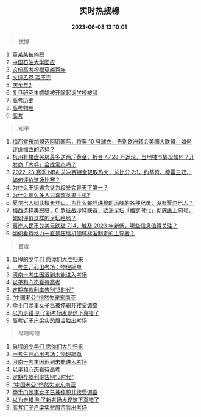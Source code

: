 <div align="center"><h2>实时热搜榜</h2><h4>2023-06-08 13:10:01</h4></div>

> 微博  

1. [董某某被停职](https://s.weibo.com/weibo?q=%23%E8%91%A3%E6%9F%90%E6%9F%90%E8%A2%AB%E5%81%9C%E8%81%8C%23&t=31&band_rank=1&Refer=top)<br />
2. [中国石油大学回应](https://s.weibo.com/weibo?q=%23%E4%B8%AD%E5%9B%BD%E7%9F%B3%E6%B2%B9%E5%A4%A7%E5%AD%A6%E5%9B%9E%E5%BA%94%23&t=31&band_rank=2&Refer=top)<br />
3. [这份高考祝福穿越百年](https://s.weibo.com/weibo?q=%23%E8%BF%99%E4%BB%BD%E9%AB%98%E8%80%83%E7%A5%9D%E7%A6%8F%E7%A9%BF%E8%B6%8A%E7%99%BE%E5%B9%B4%23&t=31&band_rank=3&Refer=top)<br />
4. [文综乙卷 写不完](https://s.weibo.com/weibo?q=%E6%96%87%E7%BB%BC%E4%B9%99%E5%8D%B7%20%E5%86%99%E4%B8%8D%E5%AE%8C&t=31&band_rank=4&Refer=top)<br />
5. [庆余年2](https://s.weibo.com/weibo?q=%23%E5%BA%86%E4%BD%99%E5%B9%B42%23&t=31&band_rank=5&Refer=top)<br />
6. [复旦研究生嫖娼被开除起诉学校被驳](https://s.weibo.com/weibo?q=%23%E5%A4%8D%E6%97%A6%E7%A0%94%E7%A9%B6%E7%94%9F%E5%AB%96%E5%A8%BC%E8%A2%AB%E5%BC%80%E9%99%A4%E8%B5%B7%E8%AF%89%E5%AD%A6%E6%A0%A1%E8%A2%AB%E9%A9%B3%23&t=31&band_rank=6&Refer=top)<br />
7. [高考历史](https://s.weibo.com/weibo?q=%E9%AB%98%E8%80%83%E5%8E%86%E5%8F%B2&t=31&band_rank=7&Refer=top)<br />
8. [高考物理](https://s.weibo.com/weibo?q=%E9%AB%98%E8%80%83%E7%89%A9%E7%90%86&t=31&band_rank=8&Refer=top)<br />
9. [高考](https://s.weibo.com/weibo?q=%E9%AB%98%E8%80%83&t=31&band_rank=9&Refer=top)<br />

> 知乎  

1. [梅西宣布加盟迈阿密国际，将穿 10 号球衣，告别欧洲转会美国大联盟，如何评价梅西的选择？](https://www.zhihu.com/question/605363198)<br />
2. [杭州有楼盘买房最多送两斤黄金，折合 47.28 万返现，当地楼市情况如何？开发商「内卷」会成常态吗？](https://www.zhihu.com/question/605337792)<br />
3. [2022-23 赛季 NBA 总决赛掘金轻取热火，总比分 2:1，约基奇、穆雷三双，如何评价这场比赛？](https://www.zhihu.com/question/605421218)<br />
4. [为什么王语嫣会认为段誉会是天下第一？](https://www.zhihu.com/question/603262456)<br />
5. [为什么那么多人只喜欢苹果手机?](https://www.zhihu.com/question/598594462)<br />
6. [夏尔巴人如此擅长登山，为什么攀登珠穆朗玛峰的各种纪录，没有夏尔巴人？](https://www.zhihu.com/question/509831714)<br />
7. [梅西选择美职联，C 罗征战沙特联赛，欧洲足坛「梅罗时代」彻底画上句号，如何评价这样的足坛格局？](https://www.zhihu.com/question/605423210)<br />
8. [离岸人民币兑美元跌破 7.14，触及 2023 年新低，哪些信息值得关注？](https://www.zhihu.com/question/605172547)<br />
9. [如何看待格力一直是压缩机领域标准制定的主导者？](https://www.zhihu.com/question/605247049)<br />

> 百度  

1. [启程的少年们 愿你们大胜归来](https://www.baidu.com/s?wd=%E5%90%AF%E7%A8%8B%E7%9A%84%E5%B0%91%E5%B9%B4%E4%BB%AC+%E6%84%BF%E4%BD%A0%E4%BB%AC%E5%A4%A7%E8%83%9C%E5%BD%92%E6%9D%A5&sa=fyb_news&rsv_dl=fyb_news)<br />
2. [一考生开心出考场：物理简单](https://www.baidu.com/s?wd=%E4%B8%80%E8%80%83%E7%94%9F%E5%BC%80%E5%BF%83%E5%87%BA%E8%80%83%E5%9C%BA%EF%BC%9A%E7%89%A9%E7%90%86%E7%AE%80%E5%8D%95&sa=fyb_news&rsv_dl=fyb_news)<br />
3. [河南一考生因迟到未能进入考场](https://www.baidu.com/s?wd=%E6%B2%B3%E5%8D%97%E4%B8%80%E8%80%83%E7%94%9F%E5%9B%A0%E8%BF%9F%E5%88%B0%E6%9C%AA%E8%83%BD%E8%BF%9B%E5%85%A5%E8%80%83%E5%9C%BA&sa=fyb_news&rsv_dl=fyb_news)<br />
4. [以平和心态看待高考](https://www.baidu.com/s?wd=%E4%BB%A5%E5%B9%B3%E5%92%8C%E5%BF%83%E6%80%81%E7%9C%8B%E5%BE%85%E9%AB%98%E8%80%83&sa=fyb_news&rsv_dl=fyb_news)<br />
5. [定期存款利率告别“3时代”](https://www.baidu.com/s?wd=%E5%AE%9A%E6%9C%9F%E5%AD%98%E6%AC%BE%E5%88%A9%E7%8E%87%E5%91%8A%E5%88%AB%E2%80%9C3%E6%97%B6%E4%BB%A3%E2%80%9D&sa=fyb_news&rsv_dl=fyb_news)<br />
6. [“中国老公”悄然失宠东南亚](https://www.baidu.com/s?wd=%E2%80%9C%E4%B8%AD%E5%9B%BD%E8%80%81%E5%85%AC%E2%80%9D%E6%82%84%E7%84%B6%E5%A4%B1%E5%AE%A0%E4%B8%9C%E5%8D%97%E4%BA%9A&sa=fyb_news&rsv_dl=fyb_news)<br />
7. [牵手门涉事女子已被停职并接受调查](https://www.baidu.com/s?wd=%E7%89%B5%E6%89%8B%E9%97%A8%E6%B6%89%E4%BA%8B%E5%A5%B3%E5%AD%90%E5%B7%B2%E8%A2%AB%E5%81%9C%E8%81%8C%E5%B9%B6%E6%8E%A5%E5%8F%97%E8%B0%83%E6%9F%A5&sa=fyb_news&rsv_dl=fyb_news)<br />
8. [以为走错 到了新考场发现这下真错了](https://www.baidu.com/s?wd=%E4%BB%A5%E4%B8%BA%E8%B5%B0%E9%94%99+%E5%88%B0%E4%BA%86%E6%96%B0%E8%80%83%E5%9C%BA%E5%8F%91%E7%8E%B0%E8%BF%99%E4%B8%8B%E7%9C%9F%E9%94%99%E4%BA%86&sa=fyb_news&rsv_dl=fyb_news)<br />
9. [高考钉子户梁实愁眉苦脸出考场](https://www.baidu.com/s?wd=%E9%AB%98%E8%80%83%E9%92%89%E5%AD%90%E6%88%B7%E6%A2%81%E5%AE%9E%E6%84%81%E7%9C%89%E8%8B%A6%E8%84%B8%E5%87%BA%E8%80%83%E5%9C%BA&sa=fyb_news&rsv_dl=fyb_news)<br />

> 哔哩哔哩  

1. [启程的少年们 愿你们大胜归来](https://www.baidu.com/s?wd=%E5%90%AF%E7%A8%8B%E7%9A%84%E5%B0%91%E5%B9%B4%E4%BB%AC+%E6%84%BF%E4%BD%A0%E4%BB%AC%E5%A4%A7%E8%83%9C%E5%BD%92%E6%9D%A5&sa=fyb_news&rsv_dl=fyb_news)<br />
2. [一考生开心出考场：物理简单](https://www.baidu.com/s?wd=%E4%B8%80%E8%80%83%E7%94%9F%E5%BC%80%E5%BF%83%E5%87%BA%E8%80%83%E5%9C%BA%EF%BC%9A%E7%89%A9%E7%90%86%E7%AE%80%E5%8D%95&sa=fyb_news&rsv_dl=fyb_news)<br />
3. [河南一考生因迟到未能进入考场](https://www.baidu.com/s?wd=%E6%B2%B3%E5%8D%97%E4%B8%80%E8%80%83%E7%94%9F%E5%9B%A0%E8%BF%9F%E5%88%B0%E6%9C%AA%E8%83%BD%E8%BF%9B%E5%85%A5%E8%80%83%E5%9C%BA&sa=fyb_news&rsv_dl=fyb_news)<br />
4. [以平和心态看待高考](https://www.baidu.com/s?wd=%E4%BB%A5%E5%B9%B3%E5%92%8C%E5%BF%83%E6%80%81%E7%9C%8B%E5%BE%85%E9%AB%98%E8%80%83&sa=fyb_news&rsv_dl=fyb_news)<br />
5. [定期存款利率告别“3时代”](https://www.baidu.com/s?wd=%E5%AE%9A%E6%9C%9F%E5%AD%98%E6%AC%BE%E5%88%A9%E7%8E%87%E5%91%8A%E5%88%AB%E2%80%9C3%E6%97%B6%E4%BB%A3%E2%80%9D&sa=fyb_news&rsv_dl=fyb_news)<br />
6. [“中国老公”悄然失宠东南亚](https://www.baidu.com/s?wd=%E2%80%9C%E4%B8%AD%E5%9B%BD%E8%80%81%E5%85%AC%E2%80%9D%E6%82%84%E7%84%B6%E5%A4%B1%E5%AE%A0%E4%B8%9C%E5%8D%97%E4%BA%9A&sa=fyb_news&rsv_dl=fyb_news)<br />
7. [牵手门涉事女子已被停职并接受调查](https://www.baidu.com/s?wd=%E7%89%B5%E6%89%8B%E9%97%A8%E6%B6%89%E4%BA%8B%E5%A5%B3%E5%AD%90%E5%B7%B2%E8%A2%AB%E5%81%9C%E8%81%8C%E5%B9%B6%E6%8E%A5%E5%8F%97%E8%B0%83%E6%9F%A5&sa=fyb_news&rsv_dl=fyb_news)<br />
8. [以为走错 到了新考场发现这下真错了](https://www.baidu.com/s?wd=%E4%BB%A5%E4%B8%BA%E8%B5%B0%E9%94%99+%E5%88%B0%E4%BA%86%E6%96%B0%E8%80%83%E5%9C%BA%E5%8F%91%E7%8E%B0%E8%BF%99%E4%B8%8B%E7%9C%9F%E9%94%99%E4%BA%86&sa=fyb_news&rsv_dl=fyb_news)<br />
9. [高考钉子户梁实愁眉苦脸出考场](https://www.baidu.com/s?wd=%E9%AB%98%E8%80%83%E9%92%89%E5%AD%90%E6%88%B7%E6%A2%81%E5%AE%9E%E6%84%81%E7%9C%89%E8%8B%A6%E8%84%B8%E5%87%BA%E8%80%83%E5%9C%BA&sa=fyb_news&rsv_dl=fyb_news)<br />
